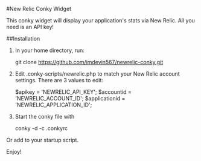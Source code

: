 #New Relic Conky Widget

This conky widget will display your application's stats via New Relic. All you need is an API key!

##Installation

1. In your home directory, run:
	
	git clone https://github.com/imdevin567/newrelic-conky.git

2. Edit .conky-scripts/newrelic.php to match your New Relic account settings. There are 3 values to edit:

	$apikey = 'NEWRELIC_API_KEY';
	$accountid = 'NEWRELIC_ACCOUNT_ID';
	$applicationid = 'NEWRELIC_APPLICATION_ID';

3. Start the conky file with 

	conky -d -c .conkyrc

Or add to your startup script. 

Enjoy!
